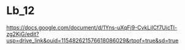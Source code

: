 # Lb_12
https://docs.google.com/document/d/1Yns-uXqFj9-CvkLiICf7UicTl-zg2KjG/edit?usp=drive_link&ouid=115482621576618086029&rtpof=true&sd=true
